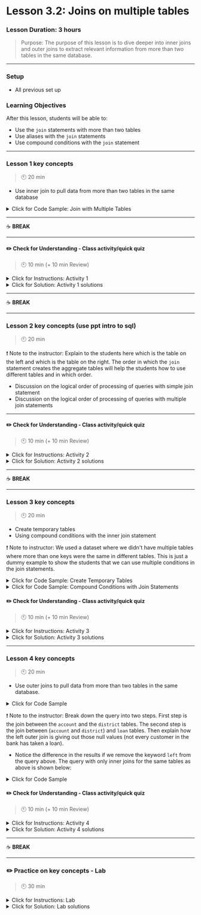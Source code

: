 # Lesson 3.2: Joins on multiple tables

### Lesson Duration: 3 hours

> Purpose: The purpose of this lesson is to dive deeper into inner joins and outer joins to extract relevant information from more than two tables in the same database.

---

### Setup

- All previous set up

### Learning Objectives

After this lesson, students will be able to:

- Use the `join` statements with more than two tables
- Use aliases with the `join` statements
- Use compound conditions with the `join` statement

---

### Lesson 1 key concepts

> :clock10: 20 min

- Use inner join to pull data from more than two tables in the same database

<details>
  <summary> Click for Code Sample: Join with Multiple Tables </summary>

- Demo how to extract all the information from three tables (`disp`, `client`, and `card`). Get all the columns from 3 tables (this is going to be useful later when we start using map, filter, etc.)

```sql
select * from bank.disp d
join bank.client c
on d.client_id = c.client_id
join bank.card ca
on d.disp_id = ca.disp_id;

select d.disp_id, d.type, d.client_id, c.birth_number, ca.type from bank.disp d
join bank.client c
on d.client_id = c.client_id
join bank.card ca
on d.disp_id = ca.disp_id
where ca.type = 'gold';
```

- One more example - demo how to extract all the information from three tables (`disp`, `client`, and `district`):

```sql
select * from bank.disp d
join bank.client c
on d.client_id = c.client_id
join bank.district da
on da.A1 = c.district_id;
```

</details>

---

:coffee: **BREAK**

---

#### :pencil2: Check for Understanding - Class activity/quick quiz

> :clock10: 10 min (+ 10 min Review)

<details>
  <summary> Click for Instructions: Activity 1 </summary>

- Link to [activity 1](https://github.com/ironhack-edu/data_3.02_activities/blob/master/3.02_activity_1.md).

</details>

<details>
  <summary>Click for Solution: Activity 1 solutions</summary>

- Link to [activity 1 solution](https://gist.github.com/ironhack-edu/034fa79a1d597a4482275fd0e16beae6).

</details>

---

:coffee: **BREAK**

---

### Lesson 2 key concepts (use ppt intro to sql)

> :clock10: 20 min

:exclamation: Note to the instructor: Explain to the students here which is the table on the left and which is the table on the right. The order in which the `join` statement creates the aggregate tables will help the students how to use different tables and in which order.

- Discussion on the logical order of processing of queries with simple join statement
- Discussion on the logical order of processing of queries with multiple join statements

---

#### :pencil2: Check for Understanding - Class activity/quick quiz

> :clock10: 10 min (+ 10 min Review)

<details>
  <summary> Click for Instructions: Activity 2 </summary>

- Link to [activity 2](https://github.com/ironhack-edu/data_3.02_activities/blob/master/3.02_activity_2.md).

</details>

<details>
  <summary>Click for Solution: Activity 2 solutions </summary>

- Link to [activity 2 solution](https://gist.github.com/ironhack-edu/9deafb8dd0a1cf97116cf7f57690ce06).

</details>

---

:coffee: **BREAK**

---

### Lesson 3 key concepts

> :clock10: 20 min

- Create temporary tables
- Using compound conditions with the inner join statement

:exclamation: Note to instructor: We used a dataset where we didn't have multiple tables where more than one keys were the same in different tables. This is just a dummy example to show the students that we can use multiple conditions in the join statements.

<details>
  <summary>Click for Code Sample: Create Temporary Tables</summary>

```sql
create temporary table bank.loan_and_account
select l.loan_id, l.account_id, a.district_id, l.amount, l.payments, a.frequency
from bank.loan l
join bank.account a
on l.account_id = a.account_id;

select * from bank.loan_and_account;
```

```sql
create temporary table bank.disp_and_account
select d.disp_id, d.client_id, d.account_id, a.district_id, d.type
from disp d
join account a
on d.account_id = a.account_id;

select * from bank.disp_and_account;
```

</details>

<details>
  <summary>Click for Code Sample: Compound Conditions with Join Statements</summary>

```sql
select * from bank.loan_and_account la
join bank.disp_and_account da
on la.account_id = da.account_id
and la.district_id = da.district_id;
```

</details>

#### :pencil2: Check for Understanding - Class activity/quick quiz

> :clock10: 10 min (+ 10 min Review)

<details>
  <summary> Click for Instructions: Activity 3 </summary>

- Link to [activity 3](https://github.com/ironhack-edu/data_3.02_activities/blob/master/3.02_activity_3.md).

</details>

<details>
  <summary>Click for Solution: Activity 3 solutions</summary>

- Link to [activity 3 solution](https://gist.github.com/ironhack-edu/3104cc95f744b58c0a76495e42758b41).

</details>

---

### Lesson 4 key concepts

> :clock10: 20 min

- Use outer joins to pull data from more than two tables in the same database.

<details>
  <summary> Click for Code Sample </summary>

```sql
select a.account_id, a.district_id, a.frequency, d.A2, d.A3, l.loan_id, l.amount, l.payments
from bank.account a left join bank.district d
on a.district_id = d.A1
left join bank.loan l
on a.account_id = l.account_id
order by a.account_id;
```

</details>

:exclamation: Note to the instructor: Break down the query into two steps. First step is the join between the `account` and the `district` tables. The second step is the join between (`account` and `district`) and `loan` tables. Then explain how the left outer join is giving out those null values (not every customer in the bank has taken a loan).

- Notice the difference in the results if we remove the keyword `left` from the query above. The query with only inner joins for the same tables as above is shown below:

<details>
  <summary> Click for Code Sample </summary>

```sql
select a.account_id, a.district_id, a.frequency, d.A2, d.A3, l.loan_id, l.amount, l.payments
from bank.account a join bank.district d
on a.district_id = d.A1
join bank.loan l
on a.account_id = l.account_id
order by a.account_id;
```

</details>

#### :pencil2: Check for Understanding - Class activity/quick quiz

> :clock10: 10 min (+ 10 min Review)

<details>
  <summary> Click for Instructions: Activity 4 </summary>

- Link to [activity 4](https://github.com/ironhack-edu/data_3.02_activities/blob/master/3.02_activity_4.md).

</details>

<details>
  <summary>Click for Solution: Activity 4 solutions</summary>

- Link to [activity 4 solution](https://gist.github.com/ironhack-edu/facf2c56d6c65d94a7b80477606df5c7).

</details>

---

:coffee: **BREAK**

---

### :pencil2: Practice on key concepts - Lab

> :clock10: 30 min

<details>
  <summary> Click for Instructions: Lab </summary>

- Link to the lab: [https://github.com/ironhack-labs/lab-sql-join-multiple-tables](https://github.com/ironhack-labs/lab-sql-join-multiple-tables)

</details>

<details>
  <summary>Click for Solution: Lab solutions </summary>

- Link to the [lab solution](https://gist.github.com/ironhack-edu/75fbaf6fec702d73d06e8dc24827953f).

</details>
